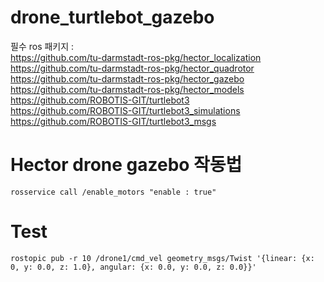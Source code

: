 # drone_turtlebot_gazebo
필수 ros 패키지 :<br>
https://github.com/tu-darmstadt-ros-pkg/hector_localization<br>
https://github.com/tu-darmstadt-ros-pkg/hector_quadrotor<br>
https://github.com/tu-darmstadt-ros-pkg/hector_gazebo<br>
https://github.com/tu-darmstadt-ros-pkg/hector_models<br>
https://github.com/ROBOTIS-GIT/turtlebot3<br>
https://github.com/ROBOTIS-GIT/turtlebot3_simulations<br>
https://github.com/ROBOTIS-GIT/turtlebot3_msgs<br>

# Hector drone gazebo 작동법

    rosservice call /enable_motors "enable : true"
    
# Test

    rostopic pub -r 10 /drone1/cmd_vel geometry_msgs/Twist '{linear: {x: 0, y: 0.0, z: 1.0}, angular: {x: 0.0, y: 0.0, z: 0.0}}'

